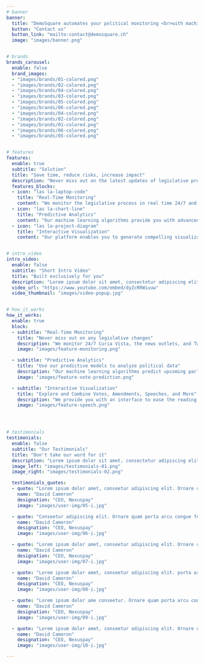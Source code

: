 ```yaml
---
# banner
banner:
  title: "DemoSquare automates your political monitoring <br>with machine learning"
  button: "Contact us"
  button_link: "mailto:contact@demosquare.ch"
  image: "images/banner.png"


# brands
brands_carousel:
  enable: false
  brand_images:
  - "images/brands/01-colored.png"
  - "images/brands/02-colored.png"
  - "images/brands/04-colored.png"
  - "images/brands/03-colored.png"
  - "images/brands/05-colored.png"
  - "images/brands/06-colored.png"
  - "images/brands/04-colored.png"
  - "images/brands/02-colored.png"
  - "images/brands/01-colored.png"
  - "images/brands/06-colored.png"
  - "images/brands/05-colored.png"


# features
features:
  enable: true
  subtitle: "Solution"
  title: "Save time, reduce risks, increase impact"
  description: "Never miss out on the latest updates of legislative procedures. Easily obtain hidden insights from complex political data <br>thanks to our built-in algorithms. Visualize the progress of procedures and anticipate the next steps."
  features_blocks:
  - icon: "las la-laptop-code"
    title: "Real-Time Monitoring"
    content: "We monitor the legislative process in real time 24/7 and notify you whenever a change occurs so that you never miss important information."
  - icon: "las la-chart-line"
    title: "Predictive Analytics"
    content: "Our machine learning algorithms provide you with advanced analytics to extract hidden insights from complex political data."
  - icon: "las la-project-diagram"
    title: "Interactive Visualization"
    content: "Our platform enables you to generate compelling visualizations of political data from a variety of sources to calibrate your strategy."


# intro_video
intro_video:
  enable: false
  subtitle: "Short Intro Video"
  title: "Built exclusively for you"
  description: "Lorem ipsum dolor sit amet, consectetur adipiscing elit. Morbi egestas <br> Werat viverra id et aliquet. vulputate egestas sollicitudin."
  video_url: "https://www.youtube.com/embed/dyZcRRWiuuw"
  video_thumbnail: "images/video-popup.jpg"


# how_it_works
how_it_works:
  enable: true
  block:
  - subtitle: "Real-Time Monitoring"
    title: "Never miss out on any legislative changes"
    description: "We monitor 24/7 Curia Vista, the news outlets, and Twitter. You filter by keywords, reference numbers, dates, or topics. We send you email notifications whenever a change occurs."
    image: "images/feature-monitoring.png"

  - subtitle: "Predictive Analytics"
    title: "Use our predictive models to analyze political data"
    description: "Our machine learning algorithms predict upcoming parliamentary votes and the probability of adoption of open amendment. Our speech analysis model automatically identifies the ideological position of parliamentarians on different topics."
    image: "images/feature-vote-prediction.png"

  - subtitle: "Interactive Visualization"
    title: "Explore and Combine Votes, Amendments, Speeches, and More"
    description: "We provide you with an interface to ease the reading, analysis, and management of amendments (no more <em>Fahnen</em>!). You create and export vote tables in one click to identify key information and focus on what's important for you."
    image: "images/feature-speech.png"




# testimonials
testimonials:
  enable: false
  subtitle: "Our Testimonials"
  title: "Don't take our word for it"
  description: "Lorem ipsum dolor sit amet, consectetur adipiscing elit. Morbi egestas <br> Werat viverra id et aliquet. vulputate egestas sollicitudin."
  image_left: "images/testimonials-01.png"
  image_right: "images/testimonials-02.png"

  testimonials_quotes:
  - quote: "Lorem ipsum dolor amet, conseetur adipiscing elit. Ornare quam porta arcu congue felis volutpat. Vitae lectudbfs dolor faucibus"
    name: "David Cameron"
    designation: "CEO, Nexuspay"
    image: "images/user-img/05-i.jpg"

  - quote: "Conseetur adipiscing elit. Ornare quam porta arcu congue felis volutpat. Vitae lectudbfs pellentesque vitae dolor faucibus"
    name: "David Cameron"
    designation: "CEO, Nexuspay"
    image: "images/user-img/06-i.jpg"

  - quote: "Lorem ipsum dolor amet, conseetur adipiscing elit. Ornare quam porta arcu congue felis volutpat. Vitae lectudbfs pellentesque vitae dolor"
    name: "David Cameron"
    designation: "CEO, Nexuspay"
    image: "images/user-img/07-i.jpg"

  - quote: "Lorem ipsum dolor amet, conseetur adipiscing elit. porta arcu congue felis volutpat. Vitae lectudbfs pellentesque vitae dolor faucibus"
    name: "David Cameron"
    designation: "CEO, Nexuspay"
    image: "images/user-img/08-i.jpg"

  - quote: "Lorem ipsum dolor ame conseetur. Ornare quam porta arcu congue felis volutpat. Vitae lectudbfs pellentesque vitae dolor faucibus"
    name: "David Cameron"
    designation: "CEO, Nexuspay"
    image: "images/user-img/09-i.jpg"

  - quote: "Lorem ipsum dolor amet, conseetur adipiscing elit. Ornare quam porta arcu congue lectudbfs pellentesque vitae dolor faucibus"
    name: "David Cameron"
    designation: "CEO, Nexuspay"
    image: "images/user-img/10-i.jpg"

---
```

